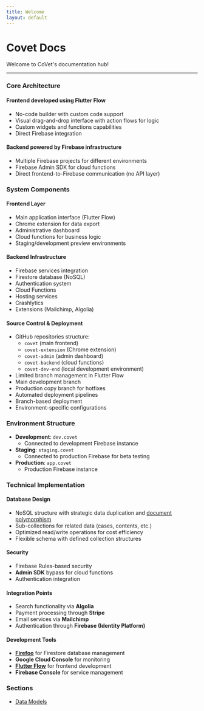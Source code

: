 ```yaml
---
title: Welcome
layout: default
---
```


# Covet Docs

Welcome to CoVet's documentation hub!

--- 

### **Core Architecture**

#### Frontend developed using Flutter Flow

- No-code builder with custom code support
- Visual drag-and-drop interface with action flows for logic
- Custom widgets and functions capabilities
- Direct Firebase integration

#### Backend powered by Firebase infrastructure

- Multiple Firebase projects for different environments
- Firebase Admin SDK for cloud functions
- Direct frontend-to-Firebase communication (no API layer)

### **System Components**

#### **Frontend Layer**

- Main application interface (Flutter Flow)
- Chrome extension for data export
- Administrative dashboard
- Cloud functions for business logic
- Staging/development preview environments

#### **Backend Infrastructure**

- Firebase services integration
- Firestore database (NoSQL)
- Authentication system
- Cloud Functions
- Hosting services
- Crashlytics
- Extensions (Mailchimp, Algolia)

#### **Source Control & Deployment**

- GitHub repositories structure:
    - `covet` (main frontend)
    - `covet-extension` (Chrome extension)
    - `covet-admin` (admin dashboard)
    - `covet-backend` (cloud functions)
    - `covet-dev-end` (local development environment)
- Limited branch management in Flutter Flow
- Main development branch
- Production copy branch for hotfixes
- Automated deployment pipelines
- Branch-based deployment
- Environment-specific configurations

### **Environment Structure**

- **Development**: `dev.covet`
    - Connected to development Firebase instance
- **Staging**: `staging.covet`
    - Connected to production Firebase for beta testing
- **Production**: `app.covet`
    - Production Firebase instance

### **Technical Implementation**

#### **Database Design**

- NoSQL structure with strategic data duplication and [document polymorphism](https://www.mongodb.com/developer/products/mongodb/polymorphic-pattern/)
- Sub-collections for related data (cases, contents, etc.)
- Optimized read/write operations for cost efficiency
- Flexible schema with defined collection structures

#### **Security**

- Firebase Rules-based security
- **Admin SDK** bypass for cloud functions
- Authentication integration


#### **Integration Points**

- Search functionality via **Algolia**
- Payment processing through **Stripe**
- Email services via **Mailchimp**
- Authentication through **Firebase (Identity Platform)**

#### **Development Tools**

- **[Firefoo](https://www.firefoo.app)** for Firestore database management
- **Google Cloud Console** for monitoring
- **[Flutter Flow](https://www.flutterflow.io/)** for frontend development
- **Firebase Console** for service management


### Sections

- [Data Models](./data-models/overview.md)

